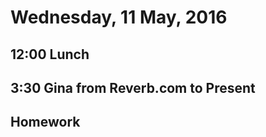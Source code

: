Wednesday, 11 May, 2016
=======================

12:00 Lunch
-----------

3:30 Gina from Reverb.com to Present
-------------------------------------

Homework
--------
